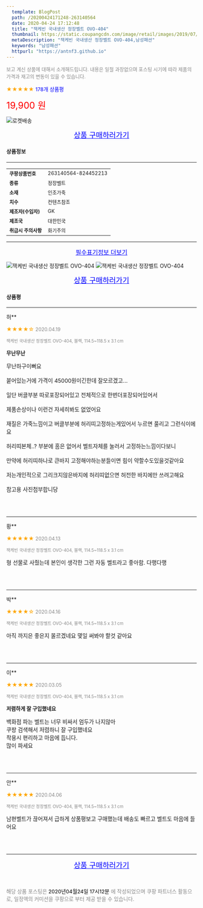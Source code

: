 ```yaml
---
  template: BlogPost
  path: /20200424171248-263140564
  date: 2020-04-24 17:12:48
  title: "잭케빈 국내생산 정장벨트 OVO-404"
  thumbnail: https://static.coupangcdn.com/image/retail/images/2019/07/17/2/7/5f4df12a-dc78-47e5-891e-b746eba66c76.jpg
  metaDescription: "잭케빈 국내생산 정장벨트 OVO-404,남성패션"
  keywords: "남성패션"
  httpurl: "https://antnf3.github.io"
---
```

  
<span style="color: #888;font-size:0.8rem">보고 계신 상품에 대해서 소개해드립니다.
내용은 일절 과장없으며 포스팅 시기에 따라 제품의 가격과 재고의 변동이 있을 수 있습니다.</span>
  
<span style="color: orange;">★★★★★</span> <span style="color: blue;font-size: 0.85rem;">178개 상품평</span>

<span style="font-size: 0.9rem"></span> 

<span style="color: red;font-size: 1.5rem;">19,900 원</span>

![로켓배송](https://postfiles.pstatic.net/MjAyMDA0MTBfMjcz/MDAxNTg2NDQ1OTAwMDc5.1T-Iy6-X12_V8iyof2OtSqUCu6urPUUOnjG41kbMy_kg.c1eqxaGayJ1XX0TGV24QXbZg9dvQ9C_dYZx39G_Z7Wog.PNG.cigshop2/rocket_logo.png?type=w773)

<p align="center"><a href="http://me2.do/5o2S7gJU" style="font-size: 1.2rem; color: blue;">상품 구매하러가기</a></p>

#### 상품정보

---

|                  |                       |
| ---------------- | --------------------- |
| **<span style="font-size:0.8rem;">쿠팡상품번호</span>** | <span style="font-size:0.8rem;">263140564-824452213</span> |
| **<span style="font-size:0.8rem;">종류</span>**    | <span style="font-size:0.8rem;">정장벨트</span>        |
| **<span style="font-size:0.8rem;">소재</span>**    | <span style="font-size:0.8rem;">인조가죽</span>        |
| **<span style="font-size:0.8rem;">치수</span>**    | <span style="font-size:0.8rem;">컨텐츠참조</span>        |
| **<span style="font-size:0.8rem;">제조자(수입자)</span>**    | <span style="font-size:0.8rem;">GK</span>        |
| **<span style="font-size:0.8rem;">제조국</span>**    | <span style="font-size:0.8rem;">대한민국</span>        |
| **<span style="font-size:0.8rem;">취급시 주의사항</span>**    | <span style="font-size:0.8rem;">화기주의</span>        |



---

<p align="center"><a href="http://me2.do/5o2S7gJU" style="font-size: 1rem; color: blue;">필수표기정보 더보기</a></p>

![잭케빈 국내생산 정장벨트 OVO-404](http://thumbnail9.coupangcdn.com/thumbnails/remote/q89/image/product/content/vendorItem/2019/09/24/824452213/d3a03d7e-7bf4-4eca-9d5c-be5fd944b413.jpg)
![잭케빈 국내생산 정장벨트 OVO-404](http://thumbnail9.coupangcdn.com/thumbnails/remote/q89/image/retail/images/2019/07/17/16/3/d88ef345-019e-414c-938b-55dbed6e8090.jpg)

<p align="center"><a href="http://me2.do/5o2S7gJU" style="font-size: 1.2rem; color: blue;">상품 구매하러가기</a></p>

#### 상품평
  
---
  
허**
    
<span style="color: orange;">★★★★☆</span> <span style="font-size:0.8rem;color: #888;">2020.04.19</span>
    
<span style="color: #888;font-size:0.7rem">잭케빈 국내생산 정장벨트 OVO-404, 블랙, 114.5~118.5 x 3.1 cm</span>
    
<span style="font-size:0.85rem">**무난무난**</span>
    
<span style="font-size: 0.9rem;">무난하구이뻐요<br/><br/>붙어있는거에 가격이 45000원이긴한데 잘모르겠고...<br/><br/>일단 버클부분 따로포장되어있고 전체적으로 한번더포장되어있어서<br/><br/>제품손상이나 이런건 자세히봐도 없었어요<br/><br/>재질은 가죽느낌이고 버클부분에 허리띠고정하는게있어서 누르면 풀리고 그런식이에요<br/><br/>허리띠본체..? 부분에 홈은 없어서 벨트자체를 눌러서 고정하는느낌이다보니<br/><br/>만약에 허리띠하나로 큰바지 고정해야하는분들이면 힘이 약할수도있을것같아요<br/><br/>저는개인적으로 그리크지않은바지에 허리띠없으면 허전한 바지에만 쓰려고해요<br/><br/>참고용 사진첨부합니당</span>
    
<br>
<br>

---
  
황**
    
<span style="color: orange;">★★★★★</span> <span style="font-size:0.8rem;color: #888;">2020.04.13</span>
    
<span style="color: #888;font-size:0.7rem">잭케빈 국내생산 정장벨트 OVO-404, 블랙, 114.5~118.5 x 3.1 cm</span>
    

    
<span style="font-size: 0.9rem;">형 선물로 사줬는데 본인이 생각한 그런 자동 벨트라고 좋아함. 다행다행</span>
    
<br>
<br>

---
  
박**
    
<span style="color: orange;">★★★★☆</span> <span style="font-size:0.8rem;color: #888;">2020.04.16</span>
    
<span style="color: #888;font-size:0.7rem">잭케빈 국내생산 정장벨트 OVO-404, 블랙, 114.5~118.5 x 3.1 cm</span>
    

    
<span style="font-size: 0.9rem;">아직 까지은 좋은지 몰르겠네요 몇일 써봐야 할것 같아요</span>
    
<br>
<br>

---
  
이**
    
<span style="color: orange;">★★★★★</span> <span style="font-size:0.8rem;color: #888;">2020.03.05</span>
    
<span style="color: #888;font-size:0.7rem">잭케빈 국내생산 정장벨트 OVO-404, 블랙, 114.5~118.5 x 3.1 cm</span>
    
<span style="font-size:0.85rem">**저렴하게 잘 구입했네요**</span>
    
<span style="font-size: 0.9rem;">백화점 파는 벨트는 너무 비싸서 엄두가 나지않아<br/>쿠팡 검색해서 저렴하니 잘 구입했네요<br/>착용시 편리하고 마음에 듭니다.<br/>많이 파세요</span>
    
<br>
<br>

---
  
안**
    
<span style="color: orange;">★★★★★</span> <span style="font-size:0.8rem;color: #888;">2020.04.06</span>
    
<span style="color: #888;font-size:0.7rem">잭케빈 국내생산 정장벨트 OVO-404, 블랙, 114.5~118.5 x 3.1 cm</span>
    

    
<span style="font-size: 0.9rem;">남편벨트가 끊어져서 급하게 상품평보고 구매했는데 배송도 빠르고  벨트도 마음에 들어요</span>
    
<br>
<br>


  
---
  
<p align="center"><a href="http://me2.do/5o2S7gJU" style="font-size: 1.2rem; color: blue;">상품 구매하러가기</a></p>
  
<br>
  
<span style="font-size: 0.85rem; color: #888;">해당 상품 포스팅은 <span style="color: #000;"> 2020년04월24일 17시12분 </span> 에 작성되었으며 쿠팡 파트너스 활동으로, 일정액의 커미션을 쿠팡으로 부터 제공 받을 수 있습니다.</span>